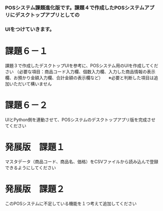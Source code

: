 ### POSシステム課題進化版です。課題４で作成したPOSシステムアプリにデスクトップアプリとしての
### UIをつけていきます。


# 課題６－１
課題３で作成したデスクトップUIを参考に、POSシステム用のUIを作成してください
（必要な項目：商品コード入力欄、個数入力欄、入力した商品情報の表示欄、お預かり金額入力欄、合計金額の表示欄など）
　※必要と判断した項目は追加いただいて構いません
 
# 課題６－２
UIとPython側を連動させて、POSシステムのデスクトップアプリ版を完成させてください

# 発展版　課題１
マスタデータ（商品コード、商品名、価格）をCSVファイルから読み込んで登録できるようにしてください

# 発展版　課題２
このPOSシステムに不足している機能を１つ考えて追加してください
